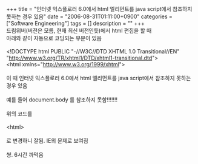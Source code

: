 +++
title = "인터넷 익스플로러 6.0에서 html 엘리먼트를 java script에서 참조하지 못하는 경우 있음"
date = "2006-08-31T01:11:00+0900"
categories = ["Software Engineering"]
tags = []
description = ""
+++
<span class="copyright_entry" style="display:block;" title="인터넷 익스플로러 6.0에서 html 엘리먼트를 java script에서 참조하지 못하는 경우 있음@@**@@http://shed.egloos.com/1403066"></span>드림위버(버전은 모름, 현재 최신 버전인듯)에서 html 편집을 할 때
<br>아래와 같이 자동으로 코딩되는 부분이 있음
<br>
<br>&lt;!DOCTYPE html PUBLIC "-//W3C//DTD XHTML 1.0 Transitional//EN" "http://www.w3.org/TR/xhtml1/DTD/xhtml1-transitional.dtd"&gt;
<br>&lt;html xmlns="http://www.w3.org/1999/xhtml"&gt;
<br>
<br>이 때 인터넷 익스플로러 6.0에서 html 엘리먼트를 java script에서 참조하지 못하는 경우 있음
<br>
<br>예를 들어 document.body 를 참조하지 못함!!!!!!!
<br>
<br>위의 코드를 
<br>
<br>&lt;html&gt;
<br>
<br>로 변경하니 잘됨. IE의 문제로 보여짐
<br>
<br>썅. 6시간 까먹음
<br> 
<!--
       <rdf:RDF xmlns:rdf="http://www.w3.org/1999/02/22-rdf-syntax-ns#"
		    xmlns:dc="http://purl.org/dc/elements/1.1/"
		    xmlns:trackback="http://madskills.com/public/xml/rss/module/trackback/">
       <rdf:Description
	        rdf:about="http://shed.egloos.com/1403066"
	        dc:identifier="http://shed.egloos.com/1403066"
	        dc:title="인터넷 익스플로러 6.0에서 html 엘리먼트를 java script에서 참조하지 못하는 경우 있음"
	        trackback:ping="http://shed.egloos.com/tb/1403066"/>
       </rdf:RDF>
       -->

<ul></ul>